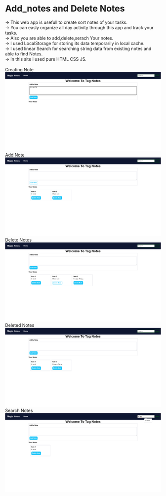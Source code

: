# Add_notes and Delete Notes

-> This web app is usefull to create sort notes of your tasks.
<br/>
-> You can easly organize all day activity through this app and track your tasks.
<br/>
-> Also you are able to add,delete,serach Your notes.
<br/>
-> I used LocalStorage for storing its data temporarily in local cache.
<br/>
-> I used linear Search for searching string data from existing notes and able to find Notes.
<br/>
-> In this site i used pure HTML CSS JS.
<br/>
<br/>
Creating Note
![Create note](img/Create.png)
<br/>
Add Note
![Add Notes](img/AddNotes.png)
<br/>
Delete Notes
![Delete Notes](img/DeleteNote.png)
<br/>
Deleted Notes
![Deleted Notes](img/DeletedNotes.png)
<br/>
Search Notes
![Search Notes](img/SearchNotess.png)
